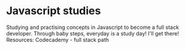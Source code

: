 # Javascript studies

Studying and practising concepts in Javascript to become a full stack developer. Through baby steps, everyday is a study day! I'll get there! 
Resources: Codecademy - full stack path
